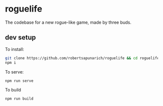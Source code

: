 # roguelife

The codebase for a new rogue-like game, made by three buds.

## dev setup

To install:

```bash
git clone https://github.com/robertsapunarich/roguelife && cd roguelife
npm i
```

To serve:

```bash
npm run serve
```

To build

```bash
npm run build
```

